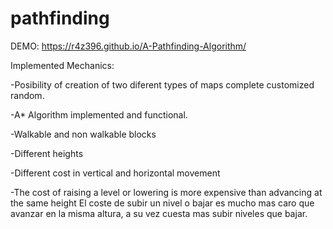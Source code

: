 # pathfinding

DEMO: https://r4z396.github.io/A-Pathfinding-Algorithm/


Implemented Mechanics:

-Posibility of creation of two diferent types of maps complete customized random.

-A* Algorithm implemented and functional.

-Walkable and non walkable blocks

-Different heights

-Different cost in vertical and horizontal movement

-The cost of raising a level or lowering is more expensive than advancing at the same height
El coste de subir un nivel o bajar es mucho mas caro que avanzar en la misma  altura, a su vez cuesta mas subir niveles que bajar.



